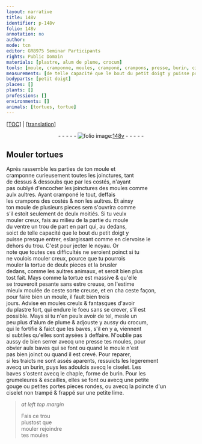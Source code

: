 ```yaml
---
layout: narrative
title: 148v
identifier: p-148v
folio: 148v
annotation: no
author:
mode: tcn
editor: GR8975 Seminar Participants
rights: Public Domain
materials: [plastre, alum de plume, crocum]
tools: [moule, cramponne, moules, cramponé, crampons, presse, burin, ciselet, chaple, gouge, lime]
measurements: [de telle capacité que le bout du petit doigt y puisse presque entrer, jours]
bodyparts: [petit doigt]
places: []
plants: []
professions: []
environments: []
animals: [tortues, tortue]
---
```


 <p><a href="{{ site.baseurl }}/normalized/">[TOC]</a> | <a href="{{ site.baseurl }}/texts/p-148v_tl/" target="_blank">[translation]</a></p><div class="folio" align="center">- - - - - <a href="http://gallica.bnf.fr/ark:/12148/btv1b10500001g/f302.image" target="_blank"><img src="https://cu-mkp.github.io/2017-workshop-edition/assets/photo-icon.png" alt="folio image: " style="display:inline-block; margin-bottom:-3px;"/>148v</a> - - - - - </div>  
  

## Mouler <span class="al">tortues</span>

 
Aprés rassemble les parties de ton <span class="tl">moule</span> et<br/> <span class="tl">cramponne</span> curieusement toutes les joinctures, tant<br/> de dessus & dessoubs que par les costés, n'aya<span class="exp">n</span>t<br/> pas oublyé d'encocher les joinctures des <span class="tl">moules</span> co<span class="exp">mm</span>e<br/> aulx aultres. Ayant <span class="tl">cramponé</span> le tout, deffais<br/> les <span class="tl">crampons</span> des costés & non les aultres. Et ainsy<br/> ton <span class="tl">moule</span> de plusieurs pieces <span class="del">sem</span> s'ouvrira co<span class="exp">mm</span>e<br/> s'il estoit seulement de deulx moitiés. Si tu veulx<br/> mouler creux, fais au milieu <span class="del">de la partie</span> du <span class="tl">moule</span><br/> du ventre un trou de part en part qui, au dedans,<br/> soict <span class="ms">de telle capacité que le bout du <span class="bp">petit doigt</span> y<br/> puisse presque entrer</span>, eslargissant co<span class="exp">mm</span>e en clervoise le<br/> dehors du trou. C'est pour jecter le noyau. Or<br/> note que toutes ces difficultés ne seroient poinct si tu<br/> ne voulois mouler creux, pource que tu pourrois<br/> mouler la <span class="al">tortue</span> de deulx pieces <span class="del"><span class="ill"></span></span> et la brusler<br/> dedans, co<span class="exp">mm</span>e les aultres animaux, et seroit bien plus<br/> tost fait. Mays co<span class="exp">mm</span>e la <span class="al">tortue</span> est massive & qu'elle<br/> se trouveroit pesante sans estre creuse, on l'estime<br/> mieulx moulée de ceste sorte <span class="add">creuse</span>, et en <span class="del">cha</span> ceste façon,<br/> pour faire bien un <span class="tl">moule</span>, il fault bien trois<br/> <span class="ms"><span class="tmp">jours</span></span>. Advise en <span class="tl">moules</span> creulx & fantasques d'avoir<br/> du <span class="m">plastre</span> fort, qui endure le foeu sans se crever, s'il est<br/> possible. Mays si tu n'en peulx avoir de tel, mesle un<br/> peu plus d'<span class="m">alum de plume</span> & adjouste y aussy du <span class="m">crocu<span class="exp">m</span></span>,<br/> qui le fortifie & faict que les baves, s'il en y a, viennent<br/> si subtiles qu'elles sont aysées à deffaire. N'oublie pas<br/> aussy de bien serrer avecq une <span class="tl">presse</span> tes <span class="tl">moules</span>, pour<br/> obvier aulx baves qui se font ou quand le <span class="tl">moule</span> n'est<br/> pas bien joinct ou quand il est crevé. Pour reparer,<br/> si les traicts ne sont assés aparents, ressuicts les legerem<span class="exp">ent</span><br/> avecq un <span class="tl">burin</span>, puys les adoulcis avecq le <span class="tl">ciselet</span>. Les<br/> baves s'ostent avecq le <span class="tl">chaple</span>, forme de <span class="tl">burin</span>. Pour les<br/> grumeleures & escailles, elles se font ou avecq une petite<br/> <span class="tl">gouge</span> ou petites portes pieces rondes, ou avecq la poincte d'un<br/> <span class="tl">ciselet</span> non trampé & frappé sur une petite <span class="tl">lime</span>.
 
> *at left top margin*
> 
> 
>  Fais ce trou<br/> plustost que<br/> <span class="del">mouler</span> rejoindre<br/> tes <span class="tl">moules</span>
 
 